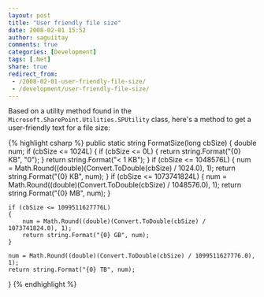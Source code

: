 ```yaml
---
layout: post
title: "User friendly file size"
date: 2008-02-01 15:52
author: saguiitay
comments: true
categories: [Development]
tags: [.Net]
share: true
redirect_from:
 - /2008-02-01-user-friendly-file-size/
 - /development/user-friendly-file-size/
---
```

Based on a utility method found in the `Microsoft.SharePoint.Utilities.SPUtility` class, here's a method to get a user-friendly text for a file size:

{% highlight csharp %}
public static string FormatSize(long cbSize)
{
    double num;
    if (cbSize <= 1024L)
    {
        if (cbSize <= 0L)
        {
            return string.Format("{0} KB", "0");
        }
        return string.Format("< 1 KB");
    }
    if (cbSize <= 1048576L)
    {
        num = Math.Round((double)(Convert.ToDouble(cbSize) / 1024.0), 1);
        return string.Format("{0} KB", num);
    }
    if (cbSize <= 1073741824L)
    {
        num = Math.Round((double)(Convert.ToDouble(cbSize) / 1048576.0), 1);
        return string.Format("{0} MB", num);
    }

    if (cbSize <= 1099511627776L)
    {
        num = Math.Round((double)(Convert.ToDouble(cbSize) / 1073741824.0), 1);
        return string.Format("{0} GB", num);
    }

    num = Math.Round((double)(Convert.ToDouble(cbSize) / 1099511627776.0), 1);
    return string.Format("{0} TB", num);
}
{% endhighlight %}



